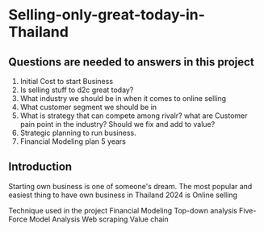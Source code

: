 # Selling-only-great-today-in-Thailand

## Questions are needed to answers in this project
  1. Initial Cost to start Business
  2. Is selling stuff to d2c great today?
  3. What industry we should be in when it comes to online selling
  4. What customer segment we should be in
  5. What is strategy that can compete among rivalr? what are Customer pain point in the industry? Should we fix and add to value?
  6. Strategic planning to run business.
  7. Financial Modeling plan 5 years

## Introduction
Starting own business is one of someone's dream. The most popular and easiest thing to have own business in Thailand 2024 is Online selling



Technique used in the project
Financial Modeling
Top-down analysis
Five-Force Model Analysis
Web scraping
Value chain
